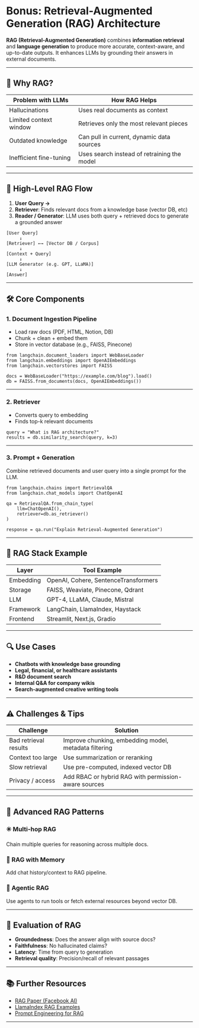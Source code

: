 # Bonus: Retrieval-Augmented Generation (RAG) Architecture

**RAG (Retrieval-Augmented Generation)** combines **information retrieval** and **language generation** to produce more accurate, context-aware, and up-to-date outputs. It enhances LLMs by grounding their answers in external documents.

---

## 🧠 Why RAG?

| Problem with LLMs          | How RAG Helps                                     |
|----------------------------|---------------------------------------------------|
| Hallucinations             | Uses real documents as context                    |
| Limited context window     | Retrieves only the most relevant pieces           |
| Outdated knowledge         | Can pull in current, dynamic data sources         |
| Inefficient fine-tuning    | Uses search instead of retraining the model       |

---

## 🔁 High-Level RAG Flow

1. **User Query →**
2. **Retriever**: Finds relevant docs from a knowledge base (vector DB, etc)
3. **Reader / Generator**: LLM uses both query + retrieved docs to generate a grounded answer

```
[User Query]
     ↓
[Retriever] ←→ [Vector DB / Corpus]
     ↓
[Context + Query]
     ↓
[LLM Generator (e.g. GPT, LLaMA)]
     ↓
[Answer]
```

---

## 🛠️ Core Components

### 1. **Document Ingestion Pipeline**

- Load raw docs (PDF, HTML, Notion, DB)
- Chunk + clean + embed them
- Store in vector database (e.g., FAISS, Pinecone)

```
from langchain.document_loaders import WebBaseLoader
from langchain.embeddings import OpenAIEmbeddings
from langchain.vectorstores import FAISS

docs = WebBaseLoader("https://example.com/blog").load()
db = FAISS.from_documents(docs, OpenAIEmbeddings())
```

---

### 2. **Retriever**

- Converts query to embedding
- Finds top-k relevant documents

```
query = "What is RAG architecture?"
results = db.similarity_search(query, k=3)
```

---

### 3. **Prompt + Generation**

Combine retrieved documents and user query into a single prompt for the LLM.

```
from langchain.chains import RetrievalQA
from langchain.chat_models import ChatOpenAI

qa = RetrievalQA.from_chain_type(
    llm=ChatOpenAI(),
    retriever=db.as_retriever()
)

response = qa.run("Explain Retrieval-Augmented Generation")
```

---

## 🧱 RAG Stack Example

| Layer       | Tool Example                        |
|-------------|-------------------------------------|
| Embedding   | OpenAI, Cohere, SentenceTransformers |
| Storage     | FAISS, Weaviate, Pinecone, Qdrant   |
| LLM         | GPT-4, LLaMA, Claude, Mistral       |
| Framework   | LangChain, LlamaIndex, Haystack     |
| Frontend    | Streamlit, Next.js, Gradio          |

---

## 🔍 Use Cases

- **Chatbots with knowledge base grounding**
- **Legal, financial, or healthcare assistants**
- **R&D document search**
- **Internal Q&A for company wikis**
- **Search-augmented creative writing tools**

---

## ⚠️ Challenges & Tips

| Challenge               | Solution                                                |
|-------------------------|---------------------------------------------------------|
| Bad retrieval results   | Improve chunking, embedding model, metadata filtering   |
| Context too large       | Use summarization or reranking                          |
| Slow retrieval          | Use pre-computed, indexed vector DB                     |
| Privacy / access        | Add RBAC or hybrid RAG with permission-aware sources    |

---

## 🧠 Advanced RAG Patterns

### ✳️ Multi-hop RAG
Chain multiple queries for reasoning across multiple docs.

### 🧵 RAG with Memory
Add chat history/context to RAG pipeline.

### 🤖 Agentic RAG
Use agents to run tools or fetch external resources beyond vector DB.

---

## 🧪 Evaluation of RAG

- **Groundedness**: Does the answer align with source docs?
- **Faithfulness**: No hallucinated claims?
- **Latency**: Time from query to generation
- **Retrieval quality**: Precision/recall of relevant passages

---

## 📚 Further Resources

- [RAG Paper (Facebook AI)](https://arxiv.org/abs/2005.11401)
- [LlamaIndex RAG Examples](https://gpt-index.readthedocs.io/en/latest/)
- [Prompt Engineering for RAG](https://www.promptingguide.ai/techniques/rag)

---
